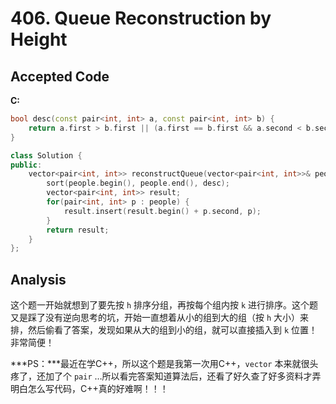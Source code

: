 # 406. Queue Reconstruction by Height

## Accepted Code

**C:**

```c++
bool desc(const pair<int, int> a, const pair<int, int> b) {
    return a.first > b.first || (a.first == b.first && a.second < b.second);
}

class Solution {
public:
    vector<pair<int, int>> reconstructQueue(vector<pair<int, int>>& people) {
        sort(people.begin(), people.end(), desc);
        vector<pair<int, int>> result;
        for(pair<int, int> p : people) {
            result.insert(result.begin() + p.second, p);
        }
        return result;
    }
};
```



## Analysis

这个题一开始就想到了要先按 `h` 排序分组，再按每个组内按 `k` 进行排序。这个题又是踩了没有逆向思考的坑，开始一直想着从小的组到大的组（按 `h` 大小）来排，然后偷看了答案，发现如果从大的组到小的组，就可以直接插入到 `k` 位置！非常简便！

***PS：***最近在学C++，所以这个题是我第一次用C++，`vector` 本来就很头疼了，还加了个 `pair` …所以看完答案知道算法后，还看了好久查了好多资料才弄明白怎么写代码，C++真的好难啊！！！